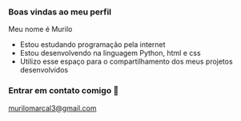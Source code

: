 ### Boas vindas ao meu perfil

Meu nome é Murilo

- Estou estudando programação pela internet
- Estou desenvolvendo na linguagem Python, html e css
- Utilizo esse espaço para o compartilhamento dos meus projetos desenvolvidos

### Entrar em contato comigo 📮

murilomarcal3@gmail.com
